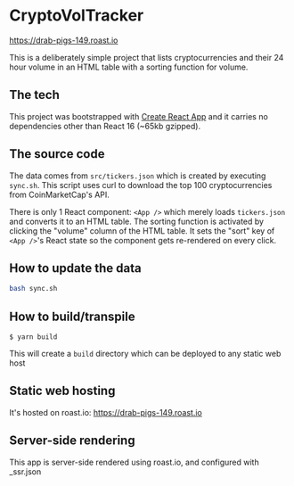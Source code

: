 # CryptoVolTracker

https://drab-pigs-149.roast.io

This is a deliberately simple project that lists cryptocurrencies and their 24 hour volume in an HTML table with a sorting function for volume.

## The tech

This project was bootstrapped with [Create React App](https://github.com/facebookincubator/create-react-app) and it carries no dependencies other than React 16 (~65kb gzipped).

## The source code

The data comes from `src/tickers.json` which is created by executing `sync.sh`. This script uses curl to download the top 100 cryptocurrencies from CoinMarketCap's API.

There is only 1 React component: `<App />` which merely loads `tickers.json` and converts it to an HTML table. The sorting function is activated by clicking the "volume" column of the HTML table. It sets the "sort" key of `<App />`'s React state so the component gets re-rendered on every click.

## How to update the data

```bash
bash sync.sh

```

## How to build/transpile

`$ yarn build`

This will create a `build` directory which can be deployed to any static web host


## Static web hosting

It's hosted on roast.io: https://drab-pigs-149.roast.io

## Server-side rendering

This app is server-side rendered using roast.io, and configured with _ssr.json
